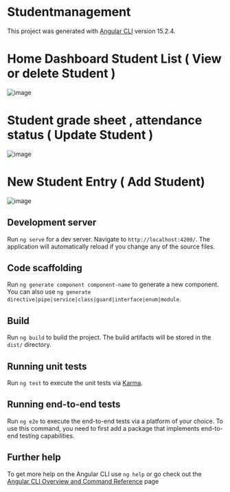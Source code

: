 # Studentmanagement

This project was generated with [Angular CLI](https://github.com/angular/angular-cli) version 15.2.4.

# Home Dashboard Student List ( View or delete Student )
![image](https://github.com/NIkhil123098/Student-management/assets/61054037/a45d7993-e399-423a-ae2a-748ad6a00e77)

# Student grade sheet , attendance status ( Update Student )
![image](https://github.com/NIkhil123098/Student-management/assets/61054037/ec779ede-9627-4625-9a0a-01c35c3337ba)

# New Student Entry ( Add Student)
![image](https://github.com/NIkhil123098/Student-management/assets/61054037/86364b40-cbc0-49e3-9bbb-58780b47c6c4)




## Development server

Run `ng serve` for a dev server. Navigate to `http://localhost:4200/`. The application will automatically reload if you change any of the source files.

## Code scaffolding

Run `ng generate component component-name` to generate a new component. You can also use `ng generate directive|pipe|service|class|guard|interface|enum|module`.

## Build

Run `ng build` to build the project. The build artifacts will be stored in the `dist/` directory.

## Running unit tests

Run `ng test` to execute the unit tests via [Karma](https://karma-runner.github.io).

## Running end-to-end tests

Run `ng e2e` to execute the end-to-end tests via a platform of your choice. To use this command, you need to first add a package that implements end-to-end testing capabilities.

## Further help

To get more help on the Angular CLI use `ng help` or go check out the [Angular CLI Overview and Command Reference](https://angular.io/cli) page

